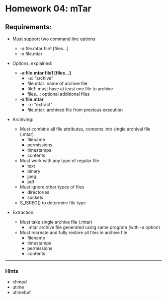 # Homework 04: mTar

## Requirements:

- Must support two command line options

  - -a file.mtar file1 [files...]
  - -x file.mtar

- Options, explained:

  - **-a file.mtar file1 [files...]**
    - -a: "archive"
    - file.mtar: name of archive file
    - file1: must have at least one file to archive
    - files...: optional additional files
  - **-x file.mtar**
    - -x: "extract"
    - file.mtar: archived file from previous execution

- Archiving:

  - Must combine all file attributes, contents into single archival file (.mtar)
    - filename
    - permissions
    - timestamps
    - contents
  - Must work with any type of regular file
    - text
    - binary
    - jpeg
    - pdf
  - Must ignore other types of files
    - directories
    - sockets
  - S_ISREG() to determine file type

- Extraction:
  - Must take single archive file (.mtar)
    - .mtar archive file generated using same program (with -a option)
  - Must recreate and fully restore all files in archive file
    - filename
    - timestamps
    - permissions
    - contents

---

### Hints

- chmod
- utime
- utimebuf

